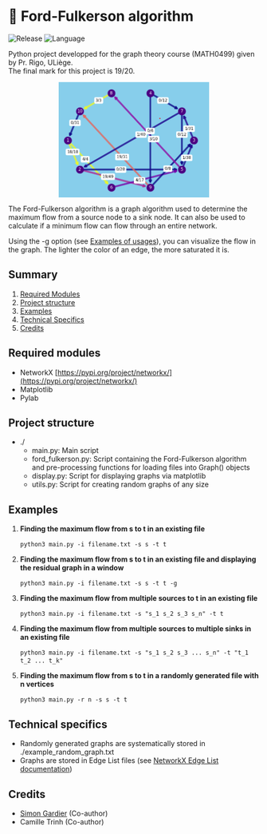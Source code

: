 # 🔀 Ford-Fulkerson algorithm
![Release](https://img.shields.io/badge/Release-v1.0-blueviolet?style=for-the-badge)
![Language](https://img.shields.io/badge/python-3670A0?style=for-the-badge&logo=python&logoColor=ffdd54)

Python project developped for the graph theory course (MATH0499) given by Pr. Rigo, ULiège.<br>
The final mark for this project is 19/20.

<div style="display: flex; justify-content: space-around; align-items: center;">
  <img src="ressources/flow1.png" alt="Encrypted pixel art of a city, noisy image" style="width: 60%;"/>
</div>

The Ford-Fulkerson algorithm is a graph algorithm used to determine the maximum flow from a source node to a sink node. It can also be used to calculate if a minimum flow can flow through an entire network.

Using the -g option (see [Examples of usages](#examples-of-usage)), you can visualize the flow in the graph.
The lighter the color of an edge, the more saturated it is.


## Summary
1. [Required Modules](#required-modules)
2. [Project structure](#project-structure)
3. [Examples](#examples)
4. [Technical Specifics](#technical-specifics)
5. [Credits](#credits)

## Required modules
- NetworkX [https://pypi.org/project/networkx/](https://pypi.org/project/networkx/)
- Matplotlib
- Pylab

## Project structure
- ./
  - main.py: Main script
  - ford_fulkerson.py: Script containing the Ford-Fulkerson algorithm and pre-processing functions for loading files into Graph() objects
  - display.py: Script for displaying graphs via matplotlib
  - utils.py: Script for creating random graphs of any size

## Examples
1. **Finding the maximum flow from s to t in an existing file**
    ```console
    python3 main.py -i filename.txt -s s -t t
    ```

2. **Finding the maximum flow from s to t in an existing file and displaying the residual graph in a window**
    ```console
    python3 main.py -i filename.txt -s s -t t -g
    ```

3. **Finding the maximum flow from multiple sources to t in an existing file**
    ```console
    python3 main.py -i filename.txt -s "s_1 s_2 s_3 s_n" -t t
    ```

4. **Finding the maximum flow from multiple sources to multiple sinks in an existing file**
    ```console
    python3 main.py -i filename.txt -s "s_1 s_2 s_3 ... s_n" -t "t_1 t_2 ... t_k"
    ```

5. **Finding the maximum flow from s to t in a randomly generated file with n vertices**
    ```console
    python3 main.py -r n -s s -t t
    ```

## Technical specifics
- Randomly generated graphs are systematically stored in ./example_random_graph.txt
- Graphs are stored in Edge List files (see [NetworkX Edge List documentation](https://networkx.org/documentation/stable/reference/readwrite/edgelist.html))

## Credits
- [Simon Gardier](https://github.com/sgardier) (Co-author)
- Camille Trinh (Co-author)

